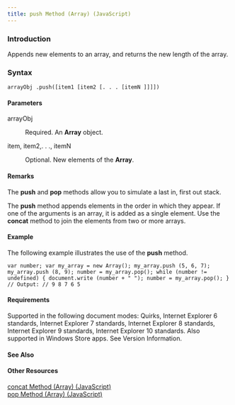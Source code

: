 ```yaml
---
title: push Method (Array) (JavaScript)
---
```


### Introduction 

 Appends new elements to an array, and returns the new length of the array.

### Syntax 

```
arrayObj .push([item1 [item2 [. . . [itemN ]]]])
```

#### Parameters 

<div id="sectionSection0" class="section" name="collapseableSection" style="" expanded="true">
  <dl class="authored">
    <dt>
      <span class="parameter" sdata="paramReference" xmlns:util="util">arrayObj</span>
    </dt>
    <dd>
      <p xmlns:util="util">
        Required. An <b>Array</b> object.
      </p>
    </dd>
    <dt>
      <span class="parameter" sdata="paramReference" xmlns:util="util">item, item2,. . ., itemN</span>
    </dt>
    <dd>
      <p xmlns:util="util">
        Optional. New elements of the <b>Array</b>.
      </p>
    </dd>
  </dl>
</div>

#### Remarks 

<div id="languageReferenceRemarksSection" class="section" name="collapseableSection" style="">
  <p xmlns:util="util">
    The <b>push</b> and <b>pop</b> methods allow you to simulate a last in, first out stack.
  </p>
  <p xmlns:util="util">
    The <b>push</b> method appends elements in the order in which they appear. If one of the arguments is an array, it is added as a single element. Use the <b>concat</b> method to join the elements
    from two or more arrays.
  </p>
</div>

#### Example 

<p xmlns:util="util">
  The following example illustrates the use of the <b>push</b> method.
</p>

```
var number; var my_array = new Array(); my_array.push (5, 6, 7); my_array.push (8, 9); number = my_array.pop(); while (number != undefined) { document.write (number + " "); number = my_array.pop(); }
// Output: // 9 8 7 6 5
```

#### Requirements 

<div id="requirementsTitleSection" class="section" name="collapseableSection" style="">
  <p xmlns:util="util"></p>
  <p>
    Supported in the following document modes: Quirks, Internet Explorer 6 standards, Internet Explorer 7 standards, Internet Explorer 8 standards, Internet Explorer 9 standards, Internet Explorer 10
    standards. Also supported in Windows Store apps. See Version Information.
  </p>
</div>

#### See Also 

<div id="seeAlsoSection" class="section" name="collapseableSection" style="">
  <h4 class="subHeading">
    Other Resources
  </h4>
  <div class="seeAlsoStyle">
    <span sdata="link" xmlns:util="util"><a href="bc2b4a6a-209e-4d59-8c24-59db01d53b1e.htm">concat Method (Array) (JavaScript)</a></span>
  </div>
  <div class="seeAlsoStyle">
    <span sdata="link" xmlns:util="util"><a href="4fae7f98-29f1-4041-ba43-601f2e5145ec.htm">pop Method (Array) (JavaScript)</a></span>
  </div>
</div>

